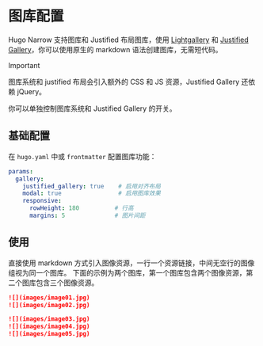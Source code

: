 # 图库配置

Hugo Narrow 支持图库和 Justified 布局图库，使用 [Lightgallery](https://www.lightgalleryjs.com/) 和 [Justified Gallery](https://miromannino.github.io/Justified-Gallery/)，你可以使用原生的 markdown 语法创建图库，无需短代码。

> [!IMPORTANT]
> 图库系统和 justified 布局会引入额外的 CSS 和 JS 资源，Justified Gallery 还依赖 jQuery。
> 
> 你可以单独控制图库系统和 Justified Gallery 的开关。

## 基础配置

在 `hugo.yaml` 中或 `frontmatter` 配置图库功能：

```yaml
params:
  gallery:
    justified_gallery: true    # 启用对齐布局
    modal: true                # 启用图库效果
    responsive:
      rowHeight: 180          # 行高
      margins: 5              # 图片间距
```


## 使用

直接使用 markdown 方式引入图像资源，一行一个资源链接，中间无空行的图像组视为同一个图库。
下面的示例为两个图库，第一个图库包含两个图像资源，第二个图库包含三个图像资源。

```markdown
![](images/image01.jpg)
![](images/image02.jpg)

![](images/image03.jpg)
![](images/image04.jpg)
![](images/image05.jpg)
```

